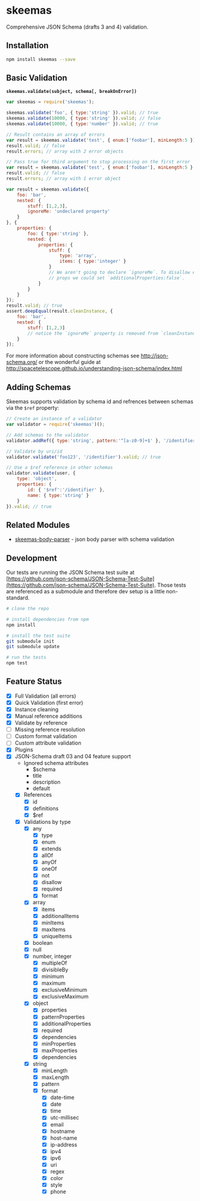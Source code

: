# skeemas
Comprehensive JSON Schema (drafts 3 and 4) validation.


## Installation
```bash
npm install skeemas --save
```


## Basic Validation
**`skeemas.validate(subject, schema[, breakOnError])`**

```js
var skeemas = require('skeemas');

skeemas.validate('foo', { type:'string' }).valid; // true
skeemas.validate(10000, { type:'string' }).valid; // false
skeemas.validate(10000, { type:'number' }).valid; // true

// Result contains an array of errors
var result = skeemas.validate('test', { enum:['foobar'], minLength:5 });
result.valid; // false
result.errors; // array with 2 error objects

// Pass true for third argument to stop processing on the first error
var result = skeemas.validate('test', { enum:['foobar'], minLength:5 }, true);
result.valid; // false
result.errors; // array with 1 error object

var result = skeemas.validate({
    foo: 'bar',
    nested: {
        stuff: [1,2,3],
        ignoreMe: 'undeclared property'
    }
}, {
    properties: {
        foo: { type:'string' },
        nested: {
            properties: {
                stuff: {
                    type: 'array',
                    items: { type:'integer' }
                }
                // We aren't going to declare `ignoreMe`. To disallow extra 
                // props we could set `additionalProperties:false`.
            }
        }
    }
}); 
result.valid; // true
assert.deepEqual(result.cleanInstance, {
    foo: 'bar',
    nested: {
        stuff: [1,2,3]
        // notice the `ignoreMe` property is removed from `cleanInstance`
    }
});
```

For more information about constructing schemas see http://json-schema.org/ or the wonderful guide at http://spacetelescope.github.io/understanding-json-schema/index.html


## Adding Schemas
Skeemas supports validation by schema id and refrences between schemas via the `$ref` property:

```js
// Create an instance of a validator
var validator = require('skeemas')();

// Add schemas to the validator
validator.addRef({ type:'string', pattern:'^[a-z0-9]+$' }, '/identifier');

// Validate by uri/id
validator.validate('foo123', '/identifier').valid; // true

// Use a $ref reference in other schemas
validator.validate(user, { 
    type: 'object',
    properties: {
        id: { '$ref':'/identifier' },
        name: { type:'string' }
    } 
}).valid; // true
```


## Related Modules

- [skeemas-body-parser](https://github.com/Prestaul/skeemas-body-parser) - json body parser with schema validation


## Development
Our tests are running the JSON Schema test suite at [https://github.com/json-schema/JSON-Schema-Test-Suite](https://github.com/json-schema/JSON-Schema-Test-Suite). Those tests are referenced as a submodule and therefore dev setup is a little non-standard.
```bash
# clone the repo

# install dependencies from npm
npm install

# install the test suite
git submodule init
git submodule update

# run the tests
npm test
```



## Feature Status

- [X] Full Validation (all errors)
- [X] Quick Validation (first error)
- [X] Instance cleaning
- [X] Manual reference additions
- [X] Validate by reference
- [ ] Missing reference resolution
- [ ] Custom format validation
- [ ] Custom attribute validation
- [X] Plugins
- [X] JSON-Schema draft 03 and 04 feature support
    - Ignored schema attributes
        - $schema
        - title
        - description
        - default
    - [X] References
        - [X] id
        - [X] definitions
        - [X] $ref
    - [X] Validations by type
        - [X] any
            - [X] type
            - [X] enum
            - [X] extends
            - [X] allOf
            - [X] anyOf
            - [X] oneOf
            - [X] not
            - [X] disallow
            - [X] required
            - [X] format
        - [X] array
            - [X] items
            - [X] additionalItems
            - [X] minItems
            - [X] maxItems
            - [X] uniqueItems
        - [X] boolean
        - [X] null
        - [X] number, integer
            - [X] multipleOf
            - [X] divisibleBy
            - [X] minimum
            - [X] maximum
            - [X] exclusiveMinimum
            - [X] exclusiveMaximum
        - [X] object
            - [X] properties
            - [X] patternProperties
            - [X] additionalProperties
            - [X] required
            - [X] dependencies
            - [X] minProperties
            - [X] maxProperties
            - [X] dependencies
        - [X] string
            - [X] minLength
            - [X] maxLength
            - [X] pattern
            - [X] format
                - [X] date-time
                - [X] date
                - [X] time
                - [X] utc-millisec
                - [X] email
                - [X] hostname
                - [X] host-name
                - [X] ip-address
                - [X] ipv4
                - [X] ipv6
                - [X] uri
                - [X] regex
                - [X] color
                - [X] style
                - [X] phone
